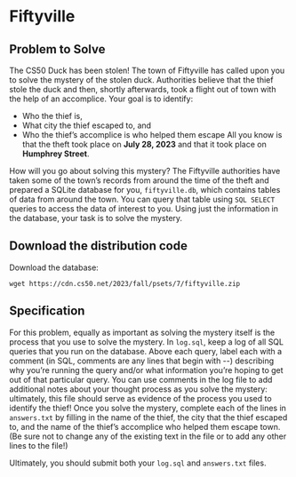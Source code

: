 # Fiftyville
## Problem to Solve
The CS50 Duck has been stolen! The town of Fiftyville has called upon you to solve the mystery of the stolen duck. Authorities believe that the thief stole the duck and then, shortly afterwards, took a flight out of town with the help of an accomplice. Your goal is to identify:

- Who the thief is,
- What city the thief escaped to, and
- Who the thief’s accomplice is who helped them escape
All you know is that the theft took place on **July 28, 2023** and that it took place on **Humphrey Street**.

How will you go about solving this mystery? The Fiftyville authorities have taken some of the town’s records from around the time of the theft and prepared a SQLite database for you, ```fiftyville.db```, which contains tables of data from around the town. You can query that table using ```SQL SELECT``` queries to access the data of interest to you. Using just the information in the database, your task is to solve the mystery.

## Download the distribution code
Download the database:
```
wget https://cdn.cs50.net/2023/fall/psets/7/fiftyville.zip
```
## Specification
For this problem, equally as important as solving the mystery itself is the process that you use to solve the mystery. In ```log.sql```, keep a log of all SQL queries that you run on the database. Above each query, label each with a comment (in SQL, comments are any lines that begin with --) describing why you’re running the query and/or what information you’re hoping to get out of that particular query. You can use comments in the log file to add additional notes about your thought process as you solve the mystery: ultimately, this file should serve as evidence of the process you used to identify the thief!
Once you solve the mystery, complete each of the lines in ```answers.txt``` by filling in the name of the thief, the city that the thief escaped to, and the name of the thief’s accomplice who helped them escape town. (Be sure not to change any of the existing text in the file or to add any other lines to the file!)

Ultimately, you should submit both your ```log.sql``` and ```answers.txt``` files.

